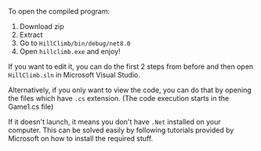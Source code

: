 To open the compiled program:
  1. Download zip
  2. Extract
  3. Go to ```HillClimb/bin/debug/net8.0```
  4. Open ```hillclimb.exe``` and enjoy!

If you want to edit it, you can do the first 2 steps from before and then open ```HillClimb.sln``` in Microsoft Visual Studio.

Alternatively, if you only want to view the code, you can do that by opening the files which have ```.cs``` extension. 
(The code execution starts in the Game1.cs file)

If it doesn't launch, it means you don't have ```.Net``` installed on your computer.
This can be solved easily by following tutorials provided by Microsoft on how to install the required stuff.
